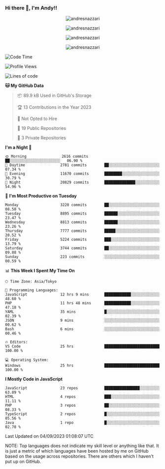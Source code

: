 ### Hi there 👋, I'm Andy!!

<p align="center" >
  <img src="https://github-profile-trophy.vercel.app/?username=AndresNazzari&theme=dracula&column=-1" alt="andresnazzari"/>
</p>

<p align="center">
  <img  src="https://github-readme-stats.vercel.app/api?username=AndresNazzari&count_private=true&show_icons=true&theme=dracula" alt="andresnazzari"/>
</p>
<p align="center">
  <img  src="https://github-readme-stats.vercel.app/api/top-langs/?username=AndresNazzari&layout=compact" alt="andresnazzari"/>
</p>
<p align="center" >
  <img src="https://github-readme-stats.vercel.app/api/wakatime?username=AndresNazzari" alt="andresnazzari"/>
</p>

<!--START_SECTION:waka-->
![Code Time](http://img.shields.io/badge/Code%20Time-810%20hrs%2044%20mins-blue)

![Profile Views](http://img.shields.io/badge/Profile%20Views-0-blue)

![Lines of code](https://img.shields.io/badge/From%20Hello%20World%20I%27ve%20Written-8.9%20million%20lines%20of%20code-blue)

**🐱 My GitHub Data** 

> 📦 89.9 kB Used in GitHub's Storage 
 > 
> 🏆 13 Contributions in the Year 2023
 > 
> 🚫 Not Opted to Hire
 > 
> 📜 19 Public Repositories 
 > 
> 🔑 3 Private Repositories 
 > 
**I'm a Night 🦉** 

```text
🌞 Morning                2616 commits        ██░░░░░░░░░░░░░░░░░░░░░░░   06.90 % 
🌆 Daytime                2781 commits        ██░░░░░░░░░░░░░░░░░░░░░░░   07.34 % 
🌃 Evening                11670 commits       ████████░░░░░░░░░░░░░░░░░   30.79 % 
🌙 Night                  20829 commits       ██████████████░░░░░░░░░░░   54.96 % 
```
📅 **I'm Most Productive on Tuesday** 

```text
Monday                   3220 commits        ██░░░░░░░░░░░░░░░░░░░░░░░   08.50 % 
Tuesday                  8895 commits        ██████░░░░░░░░░░░░░░░░░░░   23.47 % 
Wednesday                8813 commits        ██████░░░░░░░░░░░░░░░░░░░   23.26 % 
Thursday                 7777 commits        █████░░░░░░░░░░░░░░░░░░░░   20.52 % 
Friday                   5224 commits        ███░░░░░░░░░░░░░░░░░░░░░░   13.79 % 
Saturday                 3744 commits        ██░░░░░░░░░░░░░░░░░░░░░░░   09.88 % 
Sunday                   223 commits         ░░░░░░░░░░░░░░░░░░░░░░░░░   00.59 % 
```


📊 **This Week I Spent My Time On** 

```text
🕑︎ Time Zone: Asia/Tokyo

💬 Programming Languages: 
JavaScript               12 hrs 9 mins       ████████████░░░░░░░░░░░░░   48.60 % 
PHP                      11 hrs 48 mins      ████████████░░░░░░░░░░░░░   47.18 % 
YAML                     35 mins             █░░░░░░░░░░░░░░░░░░░░░░░░   02.39 % 
JSON                     9 mins              ░░░░░░░░░░░░░░░░░░░░░░░░░   00.62 % 
Bash                     6 mins              ░░░░░░░░░░░░░░░░░░░░░░░░░   00.46 % 

🔥 Editors: 
VS Code                  25 hrs              █████████████████████████   100.00 % 

💻 Operating System: 
Windows                  25 hrs              █████████████████████████   100.00 % 
```

**I Mostly Code in JavaScript** 

```text
JavaScript               23 repos            ████████████████░░░░░░░░░   63.89 % 
HTML                     4 repos             ███░░░░░░░░░░░░░░░░░░░░░░   11.11 % 
PHP                      3 repos             ██░░░░░░░░░░░░░░░░░░░░░░░   08.33 % 
TypeScript               2 repos             █░░░░░░░░░░░░░░░░░░░░░░░░   05.56 % 
Java                     1 repo              █░░░░░░░░░░░░░░░░░░░░░░░░   02.78 % 
```




 Last Updated on 04/09/2023 01:08:07 UTC
<!--END_SECTION:waka-->

NOTE: Top languages does not indicate my skill level or anything like that. It is just a metric of which languages have been hosted by me on GitHub based on the usage across repositories. There are others which I haven't put up on GitHub.

<!-- Here are some ideas to get you started:

-   🔭 I’m currently working on ...
-   🌱 I’m currently learning ...
-   👯 I’m looking to collaborate on ...
-   🤔 I’m looking for help with ...
-   💬 Ask me about ...
-   📫 How to reach me: ...
-   😄 Pronouns: ...
-   ⚡ Fun fact: ... -->
